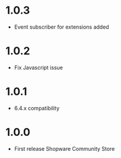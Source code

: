 # 1.0.3
- Event subscriber for extensions added

# 1.0.2
- Fix Javascript issue

# 1.0.1
- 6.4.x compatibility

# 1.0.0
- First release Shopware Community Store
